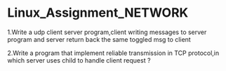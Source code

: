 # Linux_Assignment_NETWORK




1.Write a udp client server program,client writing messages to server program and server
return back the same toggled msg to client

2.Write a program that implement reliable transmission in TCP protocol,in which server
uses child to handle client request ?
